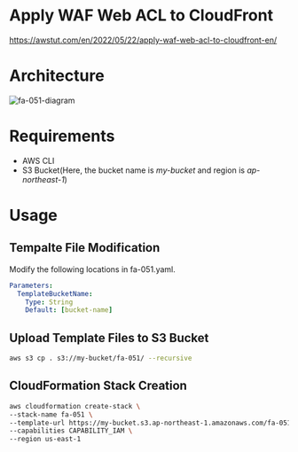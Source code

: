 # Apply WAF Web ACL to CloudFront

https://awstut.com/en/2022/05/22/apply-waf-web-acl-to-cloudfront-en/

# Architecture

![fa-051-diagram](https://user-images.githubusercontent.com/84276199/202888997-cce27a0f-fb8d-428c-a612-405291b43dd9.png)

# Requirements

* AWS CLI
* S3 Bucket(Here, the bucket name is *my-bucket* and region is *ap-northeast-1*)

# Usage

## Tempalte File Modification

Modify the following locations in fa-051.yaml.

```yaml
Parameters:
  TemplateBucketName:
    Type: String
    Default: [bucket-name]
```

## Upload  Template Files to S3 Bucket

```bash
aws s3 cp . s3://my-bucket/fa-051/ --recursive
```

## CloudFormation Stack Creation

```bash
aws cloudformation create-stack \
--stack-name fa-051 \
--template-url https://my-bucket.s3.ap-northeast-1.amazonaws.com/fa-051/fa-051.yaml \
--capabilities CAPABILITY_IAM \
--region us-east-1
```
